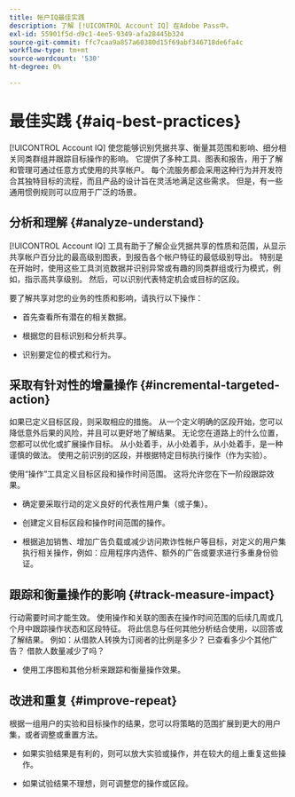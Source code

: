 ```yaml
---
title: 帐户IQ最佳实践
description: 了解 [!UICONTROL Account IQ] 在Adobe Pass中。
exl-id: 55901f5d-d9c1-4ee5-9349-afa28445b324
source-git-commit: ffc7caa9a857a60380d15f69abf346718de6fa4c
workflow-type: tm+mt
source-wordcount: '530'
ht-degree: 0%

---
```


# 最佳实践 {#aiq-best-practices}

[!UICONTROL Account IQ] 使您能够识别凭据共享、衡量其范围和影响、细分相关同类群组并跟踪目标操作的影响。 它提供了多种工具、图表和报告，用于了解和管理可通过任意方式使用的共享帐户。 每个流服务都会采用这种行为并开发符合其独特目标的流程，而且产品的设计旨在灵活地满足这些需求。  但是，有一些通用惯例规则可以应用于广泛的场景。

## 分析和理解 {#analyze-understand}

[!UICONTROL Account IQ] 工具有助于了解企业凭据共享的性质和范围，从显示共享帐户百分比的最高级别图表，到报告各个帐户特征的最低级别导出。 特别是在开始时，使用这些工具浏览数据并识别异常或有趣的同类群组或行为模式，例如，指示高共享级别。 然后，可以识别代表特定机会或目标的区段。

要了解共享对您的业务的性质和影响，请执行以下操作：

* 首先查看所有潜在的相关数据。

* 根据您的目标识别和分析共享。

* 识别要定位的模式和行为。

## 采取有针对性的增量操作 {#incremental-targeted-action}

如果已定义目标区段，则采取相应的措施。 从一个定义明确的区段开始，您可以降低意外后果的风险，并且可以更好地了解结果。 无论您在道路上的什么位置，您都可以优化或扩展操作目标。
从小处着手，从小处着手，从小处着手，是一种谨慎的做法。 使用之前识别的区段，并根据特定目标执行操作（作为实验）。

使用“操作”工具定义目标区段和操作时间范围。 这将允许您在下一阶段跟踪效果。

* 确定要采取行动的定义良好的代表性用户集（或子集）。

* 创建定义目标区段和操作时间范围的操作。

* 根据追加销售、增加广告负载或减少访问欺诈性帐户等目标，对定义的用户集执行相关操作，例如：应用程序内选件、额外的广告或要求进行多重身份验证。

<!--If necessary, gauge the affect [by measuring the impact of actions taken](#track-measure-impact).-->

## 跟踪和衡量操作的影响 {#track-measure-impact}

行动需要时间才能生效。 使用操作和关联的图表在操作时间范围的后续几周或几个月中跟踪操作状态和区段特征。 将此信息与任何其他分析结合使用，以回答或了解结果。 例如：从借款人转换为订阅者的比例是多少？ 已查看多少个其他广告？ 借款人数量减少了吗？

* 使用工序图和其他分析来跟踪和衡量操作效果。

## 改进和重复 {#improve-repeat}

根据一组用户的实验和目标操作的结果，您可以将策略的范围扩展到更大的用户集，或者调整或重置方法。

* 如果实验结果是有利的，则可以放大实验或操作，并在较大的组上重复这些操作。

* 如果试验结果不理想，则可调整您的操作或区段。

<!--

Best Practices
[!UICONTROL Account IQ] enables you to maximize your business ROI, and eventually grow your subscribers and revenue by understanding subscriber usage patterns and password sharing. Read on to know how you can make the best use of [!UICONTROL Account IQ] to manage credential sharing.

Analyze and understand
Authorized access of streaming services generates vast sums of data representing user activity. Use [!UICONTROL Account IQ] analytics tools to explore the data and identify interesting cohorts or behavioral patterns that indicate sharing. Then, segments representing a particular opportunity or objective can be identified.

To understand nature and impact of sharing on your business:

Use [!UICONTROL Account IQ] to access all relevant data.

Identify and analyze sharing in the context of your objectives.

Identify patterns and behavior to target.

Take targeted incremental action
To start small and ramp up is a prudent approach. Use previously identified segments, and take actions (as experiments) with specific objectives.

Identify a well-defined, representative subset of users in the segment to act on.

Depending on objectives such as upselling, increasing ad load, or mitigating access to fraudulent accounts, take relevant actions to include customer messaging or offers, extra ads, or requiring multi-factor authentication.

Target users are likely to respond to offers to upgrade and pay for sharing.

Align enterprise stakeholders to update strategy, such as:

Revisit partner agreements to enlist cooperation or concessions.

Simplify access and enhance the user experience for good customers.

Mitigate sharing by limiting access to obvious moochers.

If necessary, gauge the affect by measuring the impact of actions taken.

Track and measure the impact of actions
Once you have acted on some set of users within a segment, it is important to measure the effect of those actions over a subsequent period of weeks or months. For example, you would want to understand:

What percentage of borrowers converted to subscribers?

How many additional ads were viewed?

Did the number of borrowers decrease?

[!UICONTROL Account IQ]'s sophisticated machine learning based models help you analyze and measure the impacts of your experiments (or actions).

Improve and repeat
Based on the outcomes of your experiments and targeted actions on small groups of users, you can expand the reach of your strategies to rest of the user segment or reset the strategy and audience to act on.

Based on the usage insights from risk indices, sharing levels, and usage patterns, you can create experiments (or operations) and tailor your actions for strategic goals or desired outcomes.

If the results of the experiment are favorable, then you can scale up the experiment, and repeat those actions on a larger group.

If the results of the experiment are unfavorable, then you can adjust your action or the experiment group.

Therefore, understanding, acting, and tracking are the keys to optimally mitigate and manage credential sharing in your subscribers.
-->
